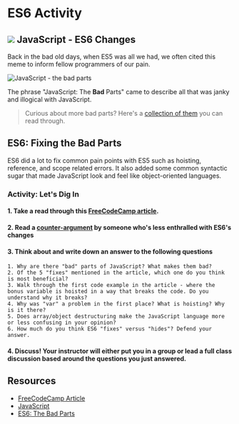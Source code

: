 # ES6 Activity

## ![](https://ga-dash.s3.amazonaws.com/production/assets/logo-9f88ae6c9c3871690e33280fcf557f33.png) JavaScript - ES6 Changes

Back in the bad old days, when ES5 was all we had, we often cited this meme to inform fellow programmers of our pain.

![JavaScript - the bad parts](https://res.cloudinary.com/briezh/image/upload/v1556220412/JS_Bad_Parts_w70utk.jpg)

The phrase "JavaScript: The **Bad** Parts" came to describe all that was janky and illogical with JavaScript.

> Curious about more bad parts? Here's a [collection of them](https://www.codeproject.com/Articles/182416/A-Collection-of-JavaScript-Gotchas) you can read through.

## ES6: Fixing the Bad Parts

ES6 did a lot to fix common pain points with ES5 such as hoisting, reference, and scope related errors. It also added some common syntactic sugar that made JavaScript look and feel like object-oriented languages.

### Activity: Let's Dig In

#### 1. Take a read through this [FreeCodeCamp article](https://medium.freecodecamp.org/5-javascript-bad-parts-that-are-fixed-in-es6-c7c45d44fd81).

#### 2. Read a [counter-argument](https://benmccormick.org/2018/06/05/es6-the-bad-parts/) by someone who's less enthralled with ES6's changes

#### 3. Think about and write down an answer to the following questions

```text
1. Why are there "bad" parts of JavaScript? What makes them bad?
2. Of the 5 "fixes" mentioned in the article, which one do you think is most beneficial?
3. Walk through the first code example in the article - where the bonus variable is hoisted in a way that breaks the code. Do you understand why it breaks? 
4. Why was "var" a problem in the first place? What is hoisting? Why is it there?
5. Does array/object destructuring make the JavaScript language more or less confusing in your opinion?
6. How much do you think ES6 "fixes" versus "hides"? Defend your answer.
```

#### 4. Discuss! Your instructor will either put you in a group or lead a full class discussion based around the questions you just answered.

## Resources

* [FreeCodeCamp Article](https://medium.freecodecamp.org/5-javascript-bad-parts-that-are-fixed-in-es6-c7c45d44fd81)
* [JavaScript](https://www.codeproject.com/Articles/182416/A-Collection-of-JavaScript-Gotchas)
* [ES6: The Bad Parts](https://benmccormick.org/2018/06/05/es6-the-bad-parts/)

